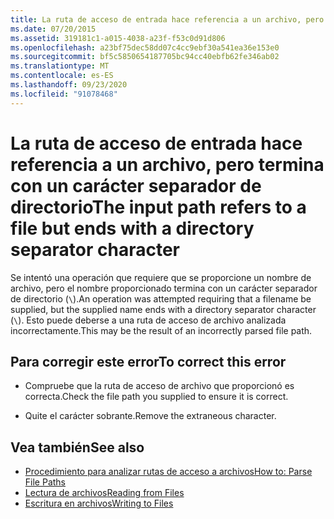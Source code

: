 ```yaml
---
title: La ruta de acceso de entrada hace referencia a un archivo, pero termina con un carácter separador de directorio
ms.date: 07/20/2015
ms.assetid: 319181c1-a015-4038-a23f-f53c0d91d806
ms.openlocfilehash: a23bf75dec58dd07c4cc9ebf30a541ea36e153e0
ms.sourcegitcommit: bf5c5850654187705bc94cc40ebfb62fe346ab02
ms.translationtype: MT
ms.contentlocale: es-ES
ms.lasthandoff: 09/23/2020
ms.locfileid: "91078468"
---
```

# <a name="the-input-path-refers-to-a-file-but-ends-with-a-directory-separator-character"></a><span data-ttu-id="c8508-102">La ruta de acceso de entrada hace referencia a un archivo, pero termina con un carácter separador de directorio</span><span class="sxs-lookup"><span data-stu-id="c8508-102">The input path refers to a file but ends with a directory separator character</span></span>

<span data-ttu-id="c8508-103">Se intentó una operación que requiere que se proporcione un nombre de archivo, pero el nombre proporcionado termina con un carácter separador de directorio (`\`).</span><span class="sxs-lookup"><span data-stu-id="c8508-103">An operation was attempted requiring that a filename be supplied, but the supplied name ends with a directory separator character (`\`).</span></span> <span data-ttu-id="c8508-104">Esto puede deberse a una ruta de acceso de archivo analizada incorrectamente.</span><span class="sxs-lookup"><span data-stu-id="c8508-104">This may be the result of an incorrectly parsed file path.</span></span>  
  
## <a name="to-correct-this-error"></a><span data-ttu-id="c8508-105">Para corregir este error</span><span class="sxs-lookup"><span data-stu-id="c8508-105">To correct this error</span></span>  
  
- <span data-ttu-id="c8508-106">Compruebe que la ruta de acceso de archivo que proporcionó es correcta.</span><span class="sxs-lookup"><span data-stu-id="c8508-106">Check the file path you supplied to ensure it is correct.</span></span>  
  
- <span data-ttu-id="c8508-107">Quite el carácter sobrante.</span><span class="sxs-lookup"><span data-stu-id="c8508-107">Remove the extraneous character.</span></span>  
  
## <a name="see-also"></a><span data-ttu-id="c8508-108">Vea también</span><span class="sxs-lookup"><span data-stu-id="c8508-108">See also</span></span>

- [<span data-ttu-id="c8508-109">Procedimiento para analizar rutas de acceso a archivos</span><span class="sxs-lookup"><span data-stu-id="c8508-109">How to: Parse File Paths</span></span>](../developing-apps/programming/drives-directories-files/how-to-parse-file-paths.md)
- [<span data-ttu-id="c8508-110">Lectura de archivos</span><span class="sxs-lookup"><span data-stu-id="c8508-110">Reading from Files</span></span>](../developing-apps/programming/drives-directories-files/reading-from-files.md)
- [<span data-ttu-id="c8508-111">Escritura en archivos</span><span class="sxs-lookup"><span data-stu-id="c8508-111">Writing to Files</span></span>](../developing-apps/programming/drives-directories-files/writing-to-files.md)
